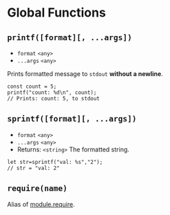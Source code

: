 # Global Functions

## `printf([format][, ...args])`
* `format` `<any>`
* `...args` `<any>`

Prints formatted message to `stdout` **without a newline**.
```
const count = 5;
printf("count: %d\n", count);
// Prints: count: 5, to stdout
```
<!-- Partially copied from the documentation of Node.JS -->
## `sprintf([format][, ...args])`
* `format` `<any>`
* `...args` `<any>`
* Returns: `<string>` The formatted string.
```
let str=sprintf("val: %s","2");
// str = "val: 2"
```

## `require(name)`
Alias of [module.require](module.md#modulerequirename).
